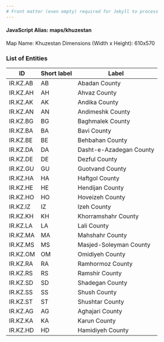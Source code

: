 ```yaml
---
# Front matter (even empty) required for Jekyll to process
---
```


#### JavaScript Alias: maps/khuzestan

Map Name: Khuzestan
Dimensions (Width x Height): 610x570





### List of Entities

ID | Short label | Label
---|---|---|
IR.KZ.AB|AB|Abadan County
IR.KZ.AH|AH|Ahvaz County
IR.KZ.AK|AK|Andika County
IR.KZ.AN|AN|Andimeshk County
IR.KZ.BG|BG|Baghmalek County
IR.KZ.BA|BA|Bavi County
IR.KZ.BE|BE|Behbahan County
IR.KZ.DA|DA|Dasht-e-Azadegan County
IR.KZ.DE|DE|Dezful County
IR.KZ.GU|GU|Guotvand County
IR.KZ.HA|HA|Haftgol County
IR.KZ.HE|HE|Hendijan County
IR.KZ.HO|HO|Hoveizeh County
IR.KZ.IZ|IZ|Izeh County
IR.KZ.KH|KH|Khorramshahr County
IR.KZ.LA|LA|Lali County
IR.KZ.MA|MA|Mahshahr County
IR.KZ.MS|MS|Masjed-Soleyman County
IR.KZ.OM|OM|Omidiyeh County
IR.KZ.RA|RA|Ramhormoz County
IR.KZ.RS|RS|Ramshir County
IR.KZ.SD|SD|Shadegan County
IR.KZ.SS|SS|Shush County
IR.KZ.ST|ST|Shushtar County
IR.KZ.AG|AG|Aghajari County
IR.KZ.KA|KA|Karun County
IR.KZ.HD|HD|Hamidiyeh County